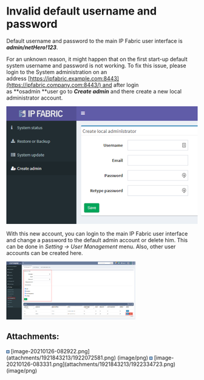 # Invalid default username and password

Default username and password to the main IP Fabric user interface is
***admin/netHero!123***.

For an unknown reason, it might happen that on the first start-up
default system username and password is not working. To fix this issue,
please login to the System administration on an
address [https://ipfabric.example.com:8443](https://ipfabric.company.com:8443/) and
after login as **osadmin **user go to ***Create admin*** and there
create a new local administrator account.

<img src="attachments/1921843213/1922072581.png" class="image-left" loading="lazy" data-image-src="attachments/1921843213/1922072581.png" data-height="381" data-width="620" data-unresolved-comment-count="0" data-linked-resource-id="1922072581" data-linked-resource-version="1" data-linked-resource-type="attachment" data-linked-resource-default-alias="image-20210126-082922.png" data-base-url="https://ipfabric.atlassian.net/wiki" data-linked-resource-content-type="image/png" data-linked-resource-container-id="1921843213" data-linked-resource-container-version="3" data-media-id="559e9bd7-822a-40c8-863e-48886f6b5bed" data-media-type="file" />

With this new account, you can login to the main IP Fabric user
interface and change a password to the default admin account or delete
him. This can be done in *Setting → User Management* menu. Also, other
user accounts can be created here.

<img src="attachments/1921843213/1922334723.png?width=340" class="image-left" loading="lazy" data-image-src="attachments/1921843213/1922334723.png" data-height="864" data-width="1919" data-unresolved-comment-count="0" data-linked-resource-id="1922334723" data-linked-resource-version="1" data-linked-resource-type="attachment" data-linked-resource-default-alias="image-20210126-083331.png" data-base-url="https://ipfabric.atlassian.net/wiki" data-linked-resource-content-type="image/png" data-linked-resource-container-id="1921843213" data-linked-resource-container-version="3" data-media-id="414d385c-2d15-46e0-bdde-068d5899444a" data-media-type="file" width="340" />

<div class="pageSectionHeader">

## Attachments:

</div>

<div class="greybox" align="left">

<img src="images/icons/bullet_blue.gif" width="8" height="8" />
[image-20210126-082922.png](attachments/1921843213/1922072581.png)
(image/png)  
<img src="images/icons/bullet_blue.gif" width="8" height="8" />
[image-20210126-083331.png](attachments/1921843213/1922334723.png)
(image/png)  

</div>

